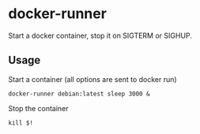 # docker-runner
Start a docker container, stop it on SIGTERM or SIGHUP.

## Usage

Start a container (all options are sent to docker run)

    docker-runner debian:latest sleep 3000 &

Stop the container

    kill $!

